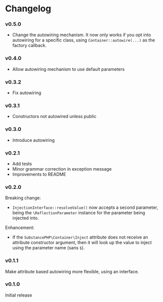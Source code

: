 # Changelog

### v0.5.0

* Change the autowiring mechanism. It now only works if you opt into
  autowiring for a specific class, using `Container::autowire(...)` as
  the factory callback.

### v0.4.0

* Allow autowiring mechanism to use default parameters

### v0.3.2

* Fix autowiring

### v0.3.1

* Constructors not autowired unless public

### v0.3.0

* Introduce autowiring

### v0.2.1

* Add tests
* Minor grammar correction in exception message
* Improvements to README

### v0.2.0

Breaking change:
* `InjectionInterface::resolveValue()` now accepts a second parameter, being the `\ReflectionParameter`
  instance for the parameter being injected into.

Enhancement:
* If the `SubstancePHP\Container\Inject` attribute does not receive an attribute constructor argument, then
  it will look up the value to inject using the parameter name (sans `$`).

### v0.1.1

Make attribute based autowiring more flexible, using an interface.

### v0.1.0

Initial release
